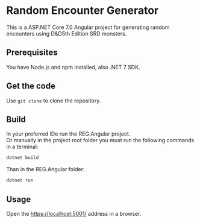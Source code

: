 # Random Encounter Generator

This is a ASP.NET Core 7.0 Angular project for generating random encounters using D&amp;D5th Edition SRD monsters.

## Prerequisites

You have Node.js and npm installed, also .NET 7 SDK.

## Get the code

Use `git clone` to clone the repository.

## Build

In your preferred IDe run the REG.Angular project.  
Or manually in the project root folder you must run the following commands in a terminal:

``` bash
dotnet build
```

Than in the REG.Angular folder:

``` bash
dotnet run
```

## Usage

Open the <https://localhost:5001/> address in a browser.
